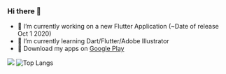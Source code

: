 ### Hi there 👋


- 🔭 I’m currently working on a new Flutter Application (~Date of release Oct 1 2020)
- 🌱 I’m currently learning Dart/Flutter/Adobe Illustrator
- :tada: Download my apps on [Google Play](https://play.google.com/store/apps/dev?id=5420160174600557858)

![](https://github-readme-stats.vercel.app/api?username=HoussemTN&count_private=true&theme=default&show_icons=true)
![Top Langs](https://github-readme-stats.vercel.app/api/top-langs/?username=HoussemTN&langs_count=3)
